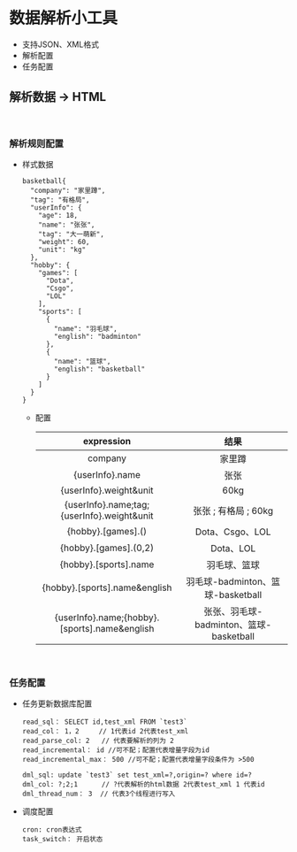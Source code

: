 # 数据解析小工具

- 支持JSON、XML格式
- 解析配置
- 任务配置

## 解析数据 -> HTML

<br/>

### 解析规则配置

- 样式数据
  ```
  basketball{
    "company": "家里蹲",
    "tag": "有格局",
    "userInfo": {
      "age": 18,
      "name": "张张",
      "tag": "大一萌新",
      "weight": 60,
      "unit": "kg"
    },
    "hobby": {
      "games": [
        "Dota",
        "Csgo",
        "LOL"
      ],
      "sports": [
        {
          "name": "羽毛球",
          "english": "badminton"
        },
        {
          "name": "篮球",
          "english": "basketball"
        }
      ]
    }
  }
  ```

  - 配置

    |expression|结果|
    | :----:  | :----:  |
    |company|家里蹲		|
    |{userInfo}.name|张张|
    |{userInfo}.weight&unit|60kg|
    |{userInfo}.name;tag;{userInfo}.weight&unit|张张 ; 有格局 ;  60kg |
    |{hobby}.[games].()|Dota、Csgo、LOL|
    |{hobby}.[games].(0,2)|Dota、LOL|
    |{hobby}.[sports].name|羽毛球、篮球|
    |{hobby}.[sports].name&english|羽毛球-badminton、篮球-basketball|
    |{userInfo}.name;{hobby}.[sports].name&english|张张、羽毛球-badminton、篮球-basketball|


<br/>

### 任务配置

- 任务更新数据库配置
  ```
  read_sql： SELECT id,test_xml FROM `test3` 
  read_col： 1，2     // 1代表id 2代表test_xml
  read_parse_col: 2   // 代表要解析的列为 2 
  read_incremental： id //可不配；配置代表增量字段为id
  read_incremental_max： 500 //可不配；配置代表增量字段条件为 >500
  
  dml_sql: update `test3` set test_xml=?,origin=? where id=?
  dml_col: ?;2;1      // ?代表解析的html数据 2代表test_xml 1 代表id
  dml_thread_num： 3  // 代表3个线程进行写入 
  ```

- 调度配置
  ```
  cron: cron表达式
  task_switch： 开启状态
  ```